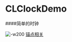 # CLClockDemo
####简单的时钟

![-w200](https://ooo.0o0.ooo/2017/06/28/5953488e0bda0.png
)
[锚点相关](https://zsisme.gitbooks.io/ios-/content/chapter3/anchor.html)

